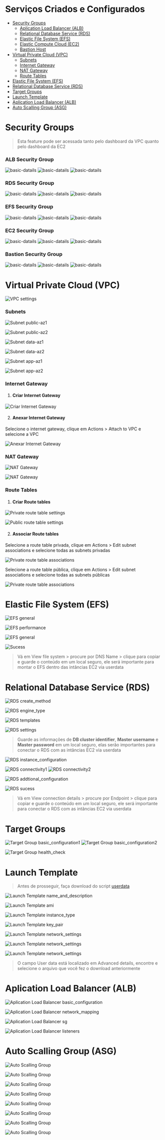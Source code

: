 # Serviços Criados e Configurados

- [Security Groups](security-groups)
  - [Aplication Load Balancer (ALB)](#alb-security-group)
  - [Relational Database Service (RDS)](#rds-security-group)
  - [Elastic File System (EFS)](#efs-security-group)
  - [Elastic Compute Cloud (EC2)](#ec2-security-group)
  - [Bastion Host](#bastion-security-group)
- [Virtual Private Cloud (VPC)](#virtual-private-cloud-vpc)
  - [Subnets](#subnets)
  - [Internet Gateway](#internet-gateway)
  - [NAT Gateway](#nat-gateway)
  - [Route Tables](#route-tables)
- [Elastic File System (EFS)](#elastic-file-system-efs)
- [Relational Database Service (RDS)](#relational-database-service-rds)
- [Target Groups](#target-groups)
- [Launch Template](#launch-template)
- [Aplication Load Balancer (ALB)](#aplication-load-balancer-alb)
- [Auto Scalling Group (ASG)](#auto-scalling-group-asg)

# Security Groups

> Esta feature pode ser acessada tanto pelo dashboard da VPC quanto pelo dashboard da EC2

### ALB Security Group

![basic-datails](Images/SecurityGroups/ALB/basic-datails.PNG)
![basic-datails](Images/SecurityGroups/ALB/inbound.PNG)
![basic-datails](Images/SecurityGroups/ALB/outbound.PNG)

### RDS Security Group

![basic-datails](Images/SecurityGroups/RDS/basic-datails.PNG)
![basic-datails](Images/SecurityGroups/RDS/inbound.PNG)
![basic-datails](Images/SecurityGroups/RDS/outbound.PNG)

### EFS Security Group

![basic-datails](Images/SecurityGroups/EFS/basic-datails.PNG)
![basic-datails](Images/SecurityGroups/EFS/inbound.PNG)
![basic-datails](Images/SecurityGroups/EFS/outbound.PNG)

### EC2 Security Group

![basic-datails](Images/SecurityGroups/EC2/basic-datails.PNG)
![basic-datails](Images/SecurityGroups/EC2/inbound.PNG)
![basic-datails](Images/SecurityGroups/EC2/outbound.PNG)

### Bastion Security Group

![basic-datails](Images/SecurityGroups/Bastion/basic-datails.PNG)
![basic-datails](Images/SecurityGroups/Bastion/inbound.PNG)
![basic-datails](Images/SecurityGroups/Bastion/outbound.PNG)

# Virtual Private Cloud (VPC)

![VPC settings](Images/VirtualPrivateCloud/vpc-settings.PNG)

### Subnets

![Subnet public-az1](Images/Subnets/public-az1.PNG)

![Subnet public-az2](Images/Subnets/public-az2.PNG)

![Subnet data-az1](Images/Subnets/data-az1.PNG)

![Subnet data-az2](Images/Subnets/data-az2.PNG)

![Subnet app-az1](Images/Subnets/app-az1.PNG)

![Subnet app-az2](Images/Subnets/app-az2.PNG)

### Internet Gateway

1. #### Criar Internet Gateway
![Criar Internet Gateway](Images/InternetGateway/ig-settings.PNG)

2. #### Anexar Internet Gateway
Selecione o internet gateway, clique em Actions > Attach to VPC e selecione a VPC

![Anexar Internet Gateway](Images/InternetGateway/attach-to-vpc.PNG)

### NAT Gateway

![NAT Gateway](Images/NATGateway/settings_nat_az1.PNG)

![NAT Gateway](Images/NATGateway/settings_nat_az2.PNG)

### Route Tables

1. #### Criar Route tables
![Private route table settings](Images/RouteTables/private-rt-settings.PNG)

![Public route table settings](Images/RouteTables/public-rt-settings.PNG)

2. #### Associar Route tables
Selecione a route table privada, clique em Actions > Edit subnet associations e selecione todas as subnets privadas

![Private route table associations](Images/RouteTables/private-rt-associations.PNG)

Selecione a route table pública, clique em Actions > Edit subnet associations e selecione todas as subnets públicas

![Private route table associations](Images/RouteTables/public-rt-associations.PNG)


# Elastic File System (EFS)

![EFS general](Images/ElasticFileSystem/general.PNG)

![EFS performance](Images/ElasticFileSystem/performance.PNG)

![EFS general](Images/ElasticFileSystem/network.PNG)

![Sucess](Images/ElasticFileSystem/sucess.PNG)

> Vá em View file system > procure por DNS Name > clique para copiar e guarde o conteúdo em um local seguro, ele será importante para montar o EFS dentro das intâncias EC2 via userdata

# Relational Database Service (RDS)

![RDS create_method](Images/RelationalDatabaseService/create_method.PNG)

![RDS engine_type](Images/RelationalDatabaseService/engine_type.PNG)

![RDS templates](Images/RelationalDatabaseService/templates.PNG)

![RDS settings](Images/RelationalDatabaseService/settings.PNG)

> Guarde as informações de **DB cluster identifier**, **Master username** e **Master password** em um local seguro, elas serão importantes para conectar o RDS com as intâncias EC2 via userdata

![RDS instance_configuration](Images/RelationalDatabaseService/instance_configuration.PNG)

![RDS connectivity1](Images/RelationalDatabaseService/connectivity1.PNG)
![RDS connectivity2](Images/RelationalDatabaseService/connectivity2.PNG)

![RDS addtional_configuration](Images/RelationalDatabaseService/addtional_configuration.PNG)

![RDS sucess](Images/RelationalDatabaseService/sucess.PNG)

> Vá em View connection details > procure por Endpoint > clique para copiar e guarde o conteúdo em um local seguro, ele será importante para conectar o RDS com as intâncias EC2 via userdata

# Target Groups

![Target Group basic_configuration1](Images/TargetGroup/basic_configuration1.PNG)
![Target Group basic_configuration2](Images/TargetGroup/basic_configuration2.PNG)

![Target Group health_check](Images/TargetGroup/health_check.PNG)

# Launch Template

> Antes de prosseguir, faça download do script [userdata](Infrastructure/Scripts/userdata.sh)

![Launch Template name_and_description](Images/LaunchTemplate/name_and_description.PNG)

![Launch Template ami](Images/LaunchTemplate/ami.PNG)

![Launch Template instance_type](Images/LaunchTemplate/instance_type.PNG)

![Launch Template key_pair](Images/LaunchTemplate/key_pair.PNG)

![Launch Template network_settings](Images/LaunchTemplate/network_settings.PNG)

![Launch Template network_settings](Images/LaunchTemplate/advanced_network_settings.PNG)

![Launch Template network_settings](Images/LaunchTemplate/user_data.PNG)

> O campo User data está localizado em Advanced details, encontre e selecione o arquivo que você fez o download anteriormente

# Aplication Load Balancer (ALB)

![Aplication Load Balancer basic_configuration](Images/AplicationLoadBalancer/basic_configuration.PNG)

![Aplication Load Balancer network_mapping](Images/AplicationLoadBalancer/network_mapping.PNG)

![Aplication Load Balancer sg](Images/AplicationLoadBalancer/sg.PNG)

![Aplication Load Balancer listeners](Images/AplicationLoadBalancer/listeners.PNG)

# Auto Scalling Group (ASG)

![Auto Scalling Group ](Images/AutoScalingGroup/name.PNG)

![Auto Scalling Group ](Images/AutoScalingGroup/launch-template.PNG)

![Auto Scalling Group ](Images/AutoScalingGroup/network.PNG)

![Auto Scalling Group ](Images/AutoScalingGroup/load-balancing.PNG)

![Auto Scalling Group ](Images/AutoScalingGroup/vpc-lattice-integration-options.PNG)

![Auto Scalling Group ](Images/AutoScalingGroup/health-check.PNG)

![Auto Scalling Group ](Images/AutoScalingGroup/scaling.PNG)

![Auto Scalling Group ](Images/AutoScalingGroup/scaling-policies.PNG)
